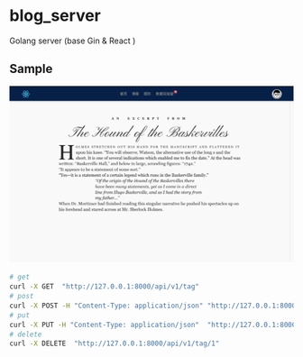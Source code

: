 # blog_server
Golang server (base Gin & React )

## Sample

![Sample](/sample.png)

```bash
# get
curl -X GET  "http://127.0.0.1:8000/api/v1/tag"
# post
curl -X POST -H "Content-Type: application/json" "http://127.0.0.1:8000/api/v1/user" -d '{"username":"ped","password": "123456"}'
# put
curl -X PUT -H "Content-Type: application/json"  "http://127.0.0.1:8000/api/v1/tag/1" -d '{"username":"ped","password": "123456"}'
# delete
curl -X DELETE  "http://127.0.0.1:8000/api/v1/tag/1"

```


